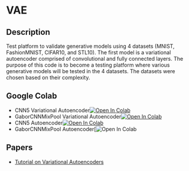 # VAE

## Description

Test platform to validate generative models using 4 datasets (MNIST, FashionMNIST, CIFAR10, and STL10).
The first model is a variational autoencoder comprised of convolutional and fully connected layers.
The purpose of this code is to become a testing platform where various generative models will be tested in
the 4 datasets.
The datasets were chosen based on their complexity.

## Google Colab
- CNN5 Variational Autoencoder[![Open In Colab](https://colab.research.google.com/assets/colab-badge.svg)](https://colab.research.google.com/drive/1NWtKZAxcJjh5dcZ5mdUFYfGrohXp562S#scrollTo=0GF9eVsnJAbU)
- GaborCNNMixPool Variational Autoencoder[![Open In Colab](https://colab.research.google.com/assets/colab-badge.svg)](https://colab.research.google.com/drive/1rWh7Rkdl_AsBwxosn_fgIVeobNvvy_o0#scrollTo=buoxuIwz62uG)
- CNN5 Autoencoder[![Open In Colab](https://colab.research.google.com/assets/colab-badge.svg)](https://colab.research.google.com/drive/1MllV5TxIHq1Q4jjOGpW8aDIa20suDPXO#scrollTo=eqdPbUe7rLPC)
- GaborCNNMixPool Autoencoder[![Open In Colab](https://colab.research.google.com/drive/1SX1izX0pyOnV7Mo_EBnEaF83aDr0NgoC#scrollTo=2lO_DouNrLO9)



## Papers
- [Tutorial on Variational Autoencoders](https://arxiv.org/abs/1606.05908)